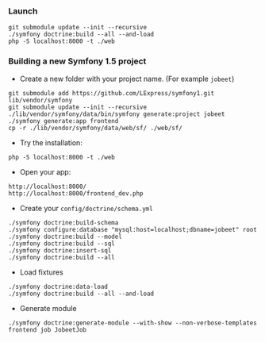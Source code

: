 ### Launch

```
git submodule update --init --recursive
./symfony doctrine:build --all --and-load
php -S localhost:8000 -t ./web
```

### Building a new Symfony 1.5 project

- Create a new folder with your project name. (For example `jobeet`)


```
git submodule add https://github.com/LExpress/symfony1.git lib/vendor/symfony
git submodule update --init --recursive
./lib/vendor/symfony/data/bin/symfony generate:project jobeet
./symfony generate:app frontend
cp -r ./lib/vendor/symfony/data/web/sf/ ./web/sf/
```

- Try the installation:

```
php -S localhost:8000 -t ./web
```

- Open your app:

```
http://localhost:8000/
http://localhost:8000/frontend_dev.php
```

- Create your `config/doctrine/schema.yml`

```
./symfony doctrine:build-schema
./symfony configure:database "mysql:host=localhost;dbname=jobeet" root
./symfony doctrine:build --model
./symfony doctrine:build --sql
./symfony doctrine:insert-sql
./symfony doctrine:build --all
```

- Load fixtures

```
./symfony doctrine:data-load
./symfony doctrine:build --all --and-load
```

- Generate module

```
./symfony doctrine:generate-module --with-show --non-verbose-templates frontend job JobeetJob
```
